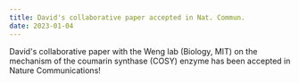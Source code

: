 ```yaml
---
title: David's collaborative paper accepted in Nat. Commun.
date: 2023-01-04
---
```


David's collaborative paper with the Weng lab (Biology, MIT) on the mechanism of the coumarin synthase (COSY) enzyme has been accepted in Nature Communications!

<!--more-->
